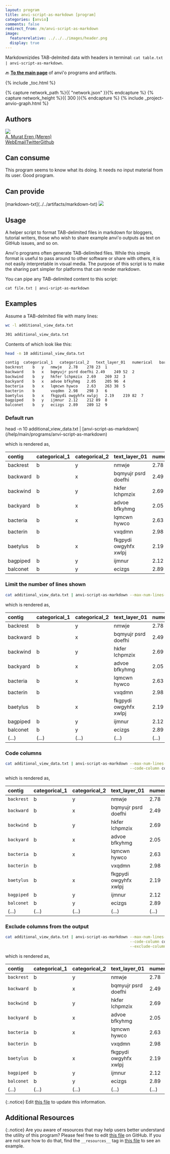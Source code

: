 ```yaml
---
layout: program
title: anvi-script-as-markdown [program]
categories: [anvio]
comments: false
redirect_from: /m/anvi-script-as-markdown
image:
  featurerelative: ../../../images/header.png
  display: true
---
```


Markdownizides TAB-delmited data with headers in terminal: `cat table.txt | anvi-script-as-markdown`.

🔙 **[To the main page](../../)** of anvi'o programs and artifacts.


{% include _toc.html %}
<div id="svg" class="subnetwork"></div>
{% capture network_path %}{{ "network.json" }}{% endcapture %}
{% capture network_height %}{{ 300 }}{% endcapture %}
{% include _project-anvio-graph.html %}


## Authors

<div class="anvio-person"><div class="anvio-person-info"><div class="anvio-person-photo"><img class="anvio-person-photo-img" src="../../images/authors/meren.jpg" /></div><div class="anvio-person-info-box"><a href="/people/meren" target="_blank"><span class="anvio-person-name">A. Murat Eren (Meren)</span></a><div class="anvio-person-social-box"><a href="http://meren.org" class="person-social" target="_blank"><i class="fa fa-fw fa-home"></i>Web</a><a href="mailto:a.murat.eren@gmail.com" class="person-social" target="_blank"><i class="fa fa-fw fa-envelope-square"></i>Email</a><a href="http://twitter.com/merenbey" class="person-social" target="_blank"><i class="fa fa-fw fa-twitter-square"></i>Twitter</a><a href="http://github.com/meren" class="person-social" target="_blank"><i class="fa fa-fw fa-github"></i>Github</a></div></div></div></div>



## Can consume


This program seems to know what its doing. It needs no input material from its user. Good program.


## Can provide


<p style="text-align: left" markdown="1"><span class="artifact-p">[markdown-txt](../../artifacts/markdown-txt) <img src="../../images/icons/TXT.png" class="artifact-icon-mini" /></span></p>


## Usage


A helper script to format TAB-delimited files in markdown for bloggers, tutorial writers, those who wish to share example anvi'o outputs as text on GitHub issues, and so on.

Anvi'o programs often generate TAB-delimited files. While this simple format is useful to pass around to other software or share with others, it is not easily interpretable in visual media. The purpose of this script is to make the sharing part simpler for platforms that can render markdown.

You can pipe any TAB-delimited content to this script:

```
cat file.txt | anvi-sript-as-markdown
```

## Examples

Assume a TAB-delmited file with many lines:

``` bash
wc -l additional_view_data.txt

301 additional_view_data.txt
```

Contents of which look like this:

``` bash
head -n 10 additional_view_data.txt

contig	categorical_1	categorical_2	text_layer_01	numerical	bars_main!A	bars_main!B	bars_main!C
backrest	b	y	nmwje	2.78	278	23	1
backward	b	x	bqmyujr psrd doefhi	2.49	249	52	2
backwind	b	y	hkfer lchpmzix	2.69	269	32	3
backyard	b	x	advoe bfkyhmg	2.05	205	96	4
bacteria	b	x	lqmcwn hywco	2.63	263	38	5
bacterin	b		vxqdmn	2.98	298	3	6
baetylus	b	x	fkgpydi owgyhfx xwlpj	2.19	219	82	7
bagpiped	b	y	ijmnur	2.12	212	89	8
balconet	b	y	ecizgs	2.89	289	12	9
```

### Default run

<div class="codeblock" markdown="1">
head &#45;n 10 additional_view_data.txt | <span class="artifact&#45;p">[anvi&#45;script&#45;as&#45;markdown](/help/main/programs/anvi&#45;script&#45;as&#45;markdown)</span>
</div>

which is rendered as,

|**contig**|**categorical_1**|**categorical_2**|**text_layer_01**|**numerical**|**bars_main!A**|**bars_main!B**|**bars_main!C**|
|:--|:--|:--|:--|:--|:--|:--|:--|
|backrest|b|y|nmwje|2.78|278|23|1|
|backward|b|x|bqmyujr psrd doefhi|2.49|249|52|2|
|backwind|b|y|hkfer lchpmzix|2.69|269|32|3|
|backyard|b|x|advoe bfkyhmg|2.05|205|96|4|
|bacteria|b|x|lqmcwn hywco|2.63|263|38|5|
|bacterin|b||vxqdmn|2.98|298|3|6|
|baetylus|b|x|fkgpydi owgyhfx xwlpj|2.19|219|82|7|
|bagpiped|b|y|ijmnur|2.12|212|89|8|
|balconet|b|y|ecizgs|2.89|289|12|9|

### Limit the number of lines shown

``` bash
cat additional_view_data.txt | anvi-script-as-markdown --max-num-lines-to-show 10
```

which is rendered as,

|**contig**|**categorical_1**|**categorical_2**|**text_layer_01**|**numerical**|**bars_main!A**|**bars_main!B**|**bars_main!C**|
|:--|:--|:--|:--|:--|:--|:--|:--|
|backrest|b|y|nmwje|2.78|278|23|1|
|backward|b|x|bqmyujr psrd doefhi|2.49|249|52|2|
|backwind|b|y|hkfer lchpmzix|2.69|269|32|3|
|backyard|b|x|advoe bfkyhmg|2.05|205|96|4|
|bacteria|b|x|lqmcwn hywco|2.63|263|38|5|
|bacterin|b||vxqdmn|2.98|298|3|6|
|baetylus|b|x|fkgpydi owgyhfx xwlpj|2.19|219|82|7|
|bagpiped|b|y|ijmnur|2.12|212|89|8|
|balconet|b|y|ecizgs|2.89|289|12|9|
|(...)|(...)|(...)|(...)|(...)|(...)|(...)|(...)|

### Code columns

``` bash
cat additional_view_data.txt | anvi-script-as-markdown --max-num-lines-to-show 10 \
                                                       --code-column contig
```

which is rendered as,

|**contig**|**categorical_1**|**categorical_2**|**text_layer_01**|**numerical**|**bars_main!A**|**bars_main!B**|**bars_main!C**|
|:--|:--|:--|:--|:--|:--|:--|:--|
|`backrest`|b|y|nmwje|2.78|278|23|1|
|`backward`|b|x|bqmyujr psrd doefhi|2.49|249|52|2|
|`backwind`|b|y|hkfer lchpmzix|2.69|269|32|3|
|`backyard`|b|x|advoe bfkyhmg|2.05|205|96|4|
|`bacteria`|b|x|lqmcwn hywco|2.63|263|38|5|
|`bacterin`|b||vxqdmn|2.98|298|3|6|
|`baetylus`|b|x|fkgpydi owgyhfx xwlpj|2.19|219|82|7|
|`bagpiped`|b|y|ijmnur|2.12|212|89|8|
|`balconet`|b|y|ecizgs|2.89|289|12|9|
|(...)|(...)|(...)|(...)|(...)|(...)|(...)|(...)|

### Exclude columns from the output

``` bash
cat additional_view_data.txt | anvi-script-as-markdown --max-num-lines-to-show 10 \
                                                       --code-column contig \
                                                       --exclude-columns 'bars_main!A,bars_main!B,bars_main!C'
```

which is rendered as,

|**contig**|**categorical_1**|**categorical_2**|**text_layer_01**|**numerical**|
|:--|:--|:--|:--|:--|
|`backrest`|b|y|nmwje|2.78|
|`backward`|b|x|bqmyujr psrd doefhi|2.49|
|`backwind`|b|y|hkfer lchpmzix|2.69|
|`backyard`|b|x|advoe bfkyhmg|2.05|
|`bacteria`|b|x|lqmcwn hywco|2.63|
|`bacterin`|b||vxqdmn|2.98|
|`baetylus`|b|x|fkgpydi owgyhfx xwlpj|2.19|
|`bagpiped`|b|y|ijmnur|2.12|
|`balconet`|b|y|ecizgs|2.89|
|(...)|(...)|(...)|(...)|(...)|


{:.notice}
Edit [this file](https://github.com/merenlab/anvio/tree/master/anvio/docs/programs/anvi-script-as-markdown.md) to update this information.


## Additional Resources



{:.notice}
Are you aware of resources that may help users better understand the utility of this program? Please feel free to edit [this file](https://github.com/merenlab/anvio/tree/master/bin/anvi-script-as-markdown) on GitHub. If you are not sure how to do that, find the `__resources__` tag in [this file](https://github.com/merenlab/anvio/blob/master/bin/anvi-interactive) to see an example.
